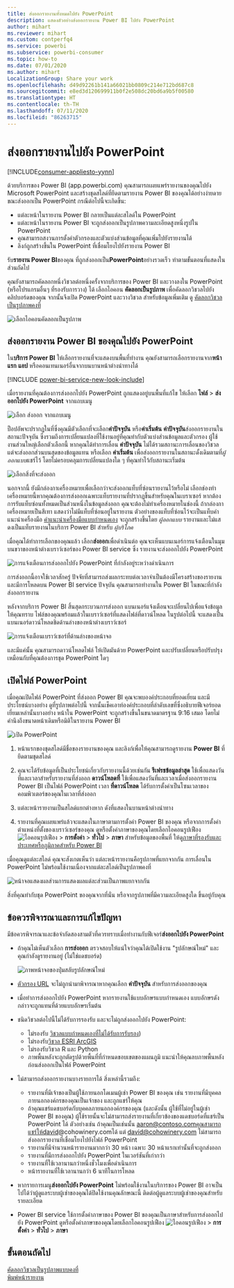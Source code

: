 ```yaml
---
title: ส่งออกรายงานทั้งหมดไปยัง PowerPoint
description: แสดงตัวอย่างส่งออกรายงาน Power BI ไปยัง PowerPoint
author: mihart
ms.reviewer: mihart
ms.custom: contperfq4
ms.service: powerbi
ms.subservice: powerbi-consumer
ms.topic: how-to
ms.date: 07/01/2020
ms.author: mihart
LocalizationGroup: Share your work
ms.openlocfilehash: d49d92261b141a66021bb0809c214e712bd687c8
ms.sourcegitcommit: e8ed3d120699911b0f2e508dc20bd6a9b5f00580
ms.translationtype: HT
ms.contentlocale: th-TH
ms.lasthandoff: 07/11/2020
ms.locfileid: "86263715"
---
```

# <a name="export-reports-to-powerpoint"></a>ส่งออกรายงานไปยัง PowerPoint

[!INCLUDE[consumer-appliesto-yynn](../includes/consumer-appliesto-yynn.md)]


ด้วยบริการของ Power BI (app.powerbi.com) คุณสามารถเผยแพร่รายงานของคุณไปยัง Microsoft PowerPoint และสร้างชุดสไลด์ที่ยึดตามรายงาน Power BI ของคุณได้อย่างง่ายดาย ขณะส่งออกเป็น PowerPoint กรณีต่อไปนี้จะเกิดขึ้น:

* แต่ละหน้าในรายงาน Power BI กลายเป็นแต่ละสไลด์ใน PowerPoint
* แต่ละหน้าในรายงาน Power BI จะถูกส่งออกเป็นรูปภาพความละเอียดสูงหนึ่งรูปใน PowerPoint
* คุณสามารถสงวนการตั้งค่าตัวกรองและตัวแบ่งส่วนข้อมูลที่คุณเพิ่มไปยังรายงานได้
* ลิงก์ถูกสร้างขึ้นใน PowerPoint ที่เชื่อมโยงไปยังรายงาน Power BI

รับ**รายงาน Power BI**ของคุณ ที่ถูกส่งออกเป็น**PowerPoint**อย่างรวดเร็ว ทำตามขั้นตอนที่แสดงในส่วนถัดไป

คุณยังสามารถคัดลอกหนึ่งวิชวลต่อหนึ่งครั้งจากบริการของ Power BI และวางลงใน PowerPoint (หรือโปรแกรมอื่นๆ ที่รองรับการวาง) ได้ เลือกไอคอน **คัดลอกเป็นรูปภาพ** เพื่อคัดลอกวิชวลไปยังคลิปบอร์ดของคุณ จากนั้นจึงเปิด PowerPoint และวางวิชวล สำหรับข้อมูลเพิ่มเติม ดู [คัดลอกวิชวลเป็นรูปภาพคงที่](../visuals/power-bi-visualization-copy-paste.md)

![เลือกไอคอนคัดลอกเป็นรูปภาพ](media/end-user-powerpoint/power-bi-copy.png)

## <a name="export-your-power-bi-report-to-powerpoint"></a>ส่งออกรายงาน Power BI ของคุณไปยัง PowerPoint
ใน**บริการ Power BI** ให้เลือกรายงานที่จะแสดงบนพื้นที่ทำงาน คุณยังสามารถเลือกรายงานจาก**หน้าแรก** **แอป** หรือคอนเทนเนอร์อื่นจากบนบานหน้าต่างนำทางได้

[!INCLUDE [power-bi-service-new-look-include](../includes/power-bi-service-new-look-include.md)]

เมื่อรายงานที่คุณต้องการส่งออกไปยัง PowerPoint ถูกแสดงอยู่บนพื้นที่แก้ไข ให้เลือก **ไฟล์** > **ส่งออกไปยัง PowerPoint** จากแถบเมนู

![เลือก ส่งออก จากแถบเมนู](media/end-user-powerpoint/power-bi-export.png)

ป็อปอัพจะปรากฏในที่ซึ่งคุณมีตัวเลือกที่จะเลือก**ค่าปัจจุบัน** หรือ**ค่าเริ่มต้น** **ค่าปัจจุบัน**ส่งออกรายงานในสถานะปัจจุบัน ซึ่งรวมถึงการเปลี่ยนแปลงที่ใช้งานอยู่ที่คุณทำกับตัวแบ่งส่วนข้อมูลและตัวกรอง  ผู้ใช้งานส่วนใหญ่เลือกตัวเลือกนี้ หากคุณได้ทำการเลื่อน **ค่าปัจจุบัน** ไม่ได้รวมสถานะการเลื่อนของวิชวล แต่จะส่งออกส่วนบนสุดของข้อมูลแทน หรือเลือก **ค่าเริ่มต้น** เพื่อส่งออกรายงานในสถานะดั้งเดิมตามที่*ผู้ออกแบบ*แชร์ไว้ โดยไม่ครอบคลุมการเปลี่ยนแปลงใด ๆ ที่คุณทำไว้กับสถานะเริ่มต้น

![เลือกสิ่งที่จะส่งออก](media/end-user-powerpoint/power-bi-current-values.png)
 
นอกจากนี้ ยังมีกล่องกาเครื่องหมายเพื่อเลือกว่าจะส่งออกแท็บที่ซ่อนรายงานไว้หรือไม่ เลือกช่องทำเครื่องหมายนี้หากคุณต้องการส่งออกเฉพาะแท็บรายงานที่ปรากฏขึ้นสำหรับคุณในเบราเซอร์ หากต้องการรับแท็บซ่อนทั้งหมดเป็นส่วนหนึ่งในข้อมูลส่งออก คุณจะต้องไม่ทำเครื่องหมายในช่องนี้ ถ้ากล่องกาเครื่องหมายเป็นสีเทา แสดงว่าไม่มีแท็บที่ซ่อนอยู่ในรายงาน ตัวอย่างของแท็บที่ซ่อนไว้จะเป็นแท็บคำแนะนำเครื่องมือ [คำแนะนำเครื่องมือแบบกำหนดเอง](../create-reports/desktop-tooltips.md) จะถูกสร้างขึ้นโดย *ผู้ออกแบบ* รายงานและไม่แสดงเป็นแท็บรายงานในบริการ Power BI สำหรับ *ผู้บริโภค* 

เมื่อคุณได้ทำการเลือกของคุณแล้ว เลือก**ส่งออก**เพื่อดำเนินต่อ คุณจะเห็นแบนเนอร์การแจ้งเตือนในมุมบนขวาของหน้าต่างเบราว์เซอร์ของ Power BI service ซึ่ง รายงานจะส่งออกไปยัง PowerPoint 



![การแจ้งเตือนการส่งออกไปยัง PowerPoint ที่กำลังอยู่ระหว่างดำเนินการ](media/end-user-powerpoint/power-bi-export-progress.png)

การส่งออกนี้อาจใช้เวลาสักครู่ ปัจจัยที่สามารถส่งผลกระทบต่อเวลาจำเป็นต้องมีโครงสร้างของรายงาน และมีการโหลดบน Power BI service ปัจจุบัน คุณสามารถทำงานใน Power BI ในขณะที่กำลังส่งออกรายงาน

หลังจากบริการ Power BI สิ้นสุดกระบวนการส่งออก แบนเนอร์แจ้งเตือนจะเปลี่ยนไปเพื่อแจ้งข้อมูลให้คุณทราบ ไฟล์ของคุณพร้อมแล้วในเบราว์เซอร์ที่แสดงไฟล์ที่ดาวน์โหลด ในรูปต่อไปนี้ จะแสดงเป็นแบนเนอร์ดาวน์โหลดชิดด้านล่างของหน้าต่างเบราว์เซอร์

![การแจ้งเตือนเบราว์เซอร์ที่ด้านล่างของหน้าจอ](media/end-user-powerpoint/power-bi-browsers.png)

และมีแค่นั้น คุณสามารถดาวน์โหลดไฟล์ ให้เปิดมันด้วย PowerPoint และปรับเปลี่ยนหรือปรับปรุงเหมือนกับที่คุณต้องการชุด PowerPoint ใดๆ

## <a name="open-the-powerpoint-file"></a>เปิดไฟล์ PowerPoint
เมื่อคุณเปิดไฟล์ PowerPoint ที่ส่งออก Power BI คุณจะพบองค์ประกอบที่ยอดเยี่ยม และมีประโยชน์บางอย่าง ดูที่รูปภาพต่อไปนี้ จากนั้นเช็คเอาท์องค์ประกอบที่ลำดับเลขที่ซึ่งอธิบายฟีเจอร์ยอดเยี่ยมเหล่านั้นบางอย่าง หน้าใน PowerPoint จะถูกสร้างขึ้นในขนาดมาตรฐาน 9:16 เสมอ โดยไม่คำนึงถึงขนาดหน้าเดิมหรือมิติในรายงาน Power BI

![เปิด PowerPoint](media/end-user-powerpoint/power-bi-powerpoint-numbered.png)

1. หน้าแรกของชุดสไลด์มีชื่อของรายงานของคุณ และลิงก์เพื่อให้คุณสามารถดูรายงาน  **Power BI** ที่ยึดตามชุดสไลด์
2. คุณจะได้รับข้อมูลที่เป็นประโยชน์เกี่ยวกับรายงานนี้ด้วยเช่นกัน **รีเฟรชข้อมูลล่าสุด** ใช้เพื่อแสดงวันที่และเวลาสำหรับรายงานที่ส่งออก **ดาวน์โหลดที่** ใช้เพื่อแสดงวันที่และเวลาเมื่อส่งออกรายงาน Power BI เป็นไฟล์ PowerPoint เวลา **ที่ดาวน์โหลด** ได้รับการตั้งค่าเป็นโซนเวลาของคอมพิวเตอร์ของคุณในเวลาที่ส่งออก


3. แต่ละหน้ารายงานเป็นสไลด์แยกต่างหาก ดังที่แสดงในบานหน้าต่างนำทาง 
4. รายงานที่คุณเผยแพร่แล้วจะแสดงในภาษาตามการตั้งค่า Power BI ของคุณ หรือจากการตั้งค่าตำแหน่งที่ตั้งของเบราว์เซอร์ของคุณ ดูหรือตั้งค่าภาษาของคุณโดยเลือกไอคอนรูปเฟือง ![ไอคอนรูปเฟือง](media/end-user-powerpoint/power-bi-settings-icon.png) > **การตั้งค่า** > **ทั่วไป** > **ภาษา** สำหรับข้อมูลของพื้นที่ ให้ดู[ภาษาที่รองรับและประเทศหรือภูมิภาคสำหรับ Power BI](../fundamentals/supported-languages-countries-regions.md)


เมื่อคุณดูแต่ละสไลด์ คุณจะสังเกตเห็นว่า แต่ละหน้ารายงานคือรูปภาพที่แยกจากกัน การเลื่อนใน PowerPoint ไม่พร้อมใช้งานเนื่องจากแต่ละสไลด์เป็นรูปภาพคงที่

![หน้าจอแสดงผลส่วนการแสดงผลแต่ละส่วนเป็นภาพแยกจากกัน](media/end-user-powerpoint/power-bi-images.png)

สิ่งที่คุณทำกับชุด PowerPoint ของคุณจากที่นั่น หรือจากรูปภาพที่มีความละเอียดสูงใด ขึ้นอยู่กับคุณ

## <a name="considerations-and-troubleshooting"></a>ข้อควรพิจารณาและการแก้ไขปัญหา
มีข้อควรพิจารณาและข้อจำกัดสองสามตัวที่ควรทราบเมื่อทำงานกับฟีเจอร์**ส่งออกไปยัง PowerPoint**
 

* ถ้าคุณไม่เห็นตัวเลือก **การส่งออก** ตรวจสอบให้แน่ใจว่าคุณได้เปิดใช้งาน "รูปลักษณ์ใหม่" และคุณกำลังดูรายงานอยู่ (ไม่ใช่แดชบอร์ด)

    ![ภาพหน้าจอของปุ่มสลับรูปลักษณ์ใหม่](media/end-user-powerpoint/power-bi-new-look.png)

* [ตัวกรอง URL](../collaborate-share/service-url-filters.md) จะไม่ถูกนำมาพิจารณาหากคุณเลือก **ค่าปัจจุบัน** สำหรับการส่งออกของคุณ

* เมื่อทำการส่งออกไปยัง PowerPoint หากรายงานใช้แบบอักษรแบบกำหนดเอง แบบอักษรดังกล่าวจะถูกแทนที่ด้วยแบบอักษรเริ่มต้น

* ชนิดวิชวลต่อไปนี้ไม่ได้รับการรองรับ และจะไม่ถูกส่งออกไปยัง PowerPoint:
   - ไม่รองรับ [วิชวลแบบกำหนดเองที่ไม่ได้รับการรับรอง](../developer/visuals/power-bi-custom-visuals-certified.md)) 
   - ไม่รองรับ[วิชวล ESRI ArcGIS](../visuals/power-bi-visualizations-arcgis.md)
   - ไม่รองรับวิชวล R และ Python
   - ภาพพื้นหลังจะถูกตัดรูปด้วยพื้นที่ที่กำหนดขอบเขตของแผนภูมิ แนะนำให้คุณลบภาพพื้นหลังก่อนส่งออกเป็นไฟล์ PowerPoint

* ไม่สามารถส่งออกรายงานบางรายการได้ สิ่งเหล่านี้รวมถึง:
    - รายงานที่มีเจ้าของเป็นผู้ใช้ภายนอกโดเมนผู้เช่า Power BI ของคุณ เช่น รายงานที่มีบุคคลภายนอกองค์กรของคุณเป็นเจ้าของ และถูกแชร์ให้คุณ
    - ถ้าคุณแชร์แดชบอร์ดกับบุคคลภายนอกองค์กรของคุณ (และดังนั้น ผู้ใช้ที่ไม่อยู่ในผู้เช่า Power BI ของคุณ) ผู้ใช้รายนั้นจะไม่สามารถส่งรายงานที่เกี่ยวข้องของแดชบอร์ดที่แชร์เป็น PowerPoint ได้ ตัวอย่างเช่น ถ้าคุณเป็นเช่นนั้น aaron@contoso.comคุณสามารถแชร์ให้david@cohowinery.comได้ แต่ david@cohowinery.com ไม่สามารถส่งออกรายงานที่เชื่อมโยงไปยังไฟล์ PowerPoint
    - รายงานที่มีจำนวนหน้ารายงานมากกว่า 30 หน้า เฉพาะ 30 หน้าแรกเท่านั้นที่จะถูกส่งออก
    - รายงานที่มีการส่งออกไปยัง PowerPoint ในเวอร์ชันที่เก่ากว่า
    - รายงานที่ใช้เวลานานกว่าหนึ่งชั่วโมงเพื่อดำเนินการ 
    - หน้ารายงานที่ใช้เวลานานกว่า 6 นาทีในการโหลด 

* หากรายการเมนู**ส่งออกไปยัง PowerPoint** ไม่พร้อมใช้งานในบริการของ Power BI อาจเป็นไปได้ว่าผู้ดูแลระบบผู้เช่าของคุณได้ปิดใช้งานคุณลักษณะนี้ ติดต่อผู้ดูแลระบบผู้เช่าของคุณสำหรับรายละเอียด
* Power BI service ใช้การตั้งค่าภาษาของ Power BI ของคุณเป็นภาษาสำหรับการส่งออกไปยัง PowerPoint ดูหรือตั้งค่าภาษาของคุณโดยเลือกไอคอนรูปเฟือง ![ไอคอนรูปเฟือง](media/end-user-powerpoint/power-bi-settings-icon.png) > **การตั้งค่า** > **ทั่วไป** > **ภาษา**



## <a name="next-steps"></a>ขั้นตอนถัดไป
[คัดลอกวิชวลเป็นรูปภาพแบบคงที่](../visuals/power-bi-visualization-copy-paste.md)    
[พิมพ์หน้ารายงาน](end-user-print.md)
